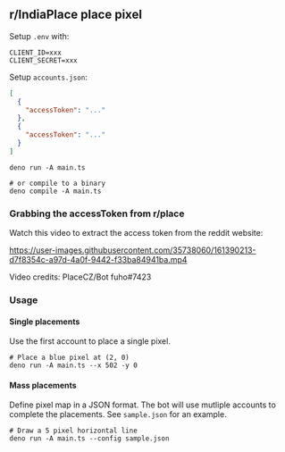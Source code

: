 ## r/IndiaPlace place pixel

Setup `.env` with:

```env
CLIENT_ID=xxx
CLIENT_SECRET=xxx
```

Setup `accounts.json`:

```json
[
  {
    "accessToken": "..."
  },
  {
    "accessToken": "..."
  }
]
```

```shell
deno run -A main.ts

# or compile to a binary
deno compile -A main.ts
```

### Grabbing the accessToken from r/place

Watch this video to extract the access token from the reddit website:

https://user-images.githubusercontent.com/35738060/161390213-d7f8354c-a97d-4a0f-9442-f33ba84941ba.mp4

Video credits: PlaceCZ/Bot fuho#7423

### Usage

#### Single placements

Use the first account to place a single pixel.

```
# Place a blue pixel at (2, 0)
deno run -A main.ts --x 502 -y 0
```

#### Mass placements

Define pixel map in a JSON format. The bot will use mutliple accounts to
complete the placements. See `sample.json` for an example.

```
# Draw a 5 pixel horizontal line
deno run -A main.ts --config sample.json
```
